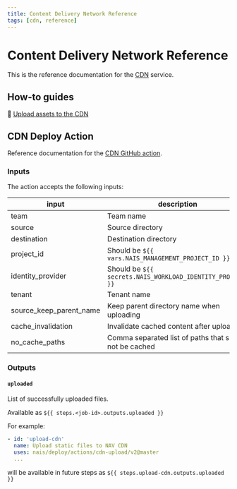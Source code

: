 ```yaml
---
title: Content Delivery Network Reference
tags: [cdn, reference]
---
```


# Content Delivery Network Reference

This is the reference documentation for the [CDN](README.md) service.

## How-to guides

:dart: [Upload assets to the CDN](how-to/upload-assets.md)

## CDN Deploy Action

Reference documentation for the [CDN GitHub action](https://github.com/nais/deploy/blob/master/actions/cdn-upload/v2/action.yaml).

### Inputs

The action accepts the following inputs:

| input                   | description                                                | default | required |
|-------------------------|------------------------------------------------------------|---------|----------|
| team                    | Team name                                                  | ❌      | true     |
| source                  | Source directory                                           | ❌      | true     |
| destination             | Destination directory                                      | ❌      | true     |
| project_id              | Should be `${{ vars.NAIS_MANAGEMENT_PROJECT_ID }}`         | ❌      | true     |
| identity_provider       | Should be `${{ secrets.NAIS_WORKLOAD_IDENTITY_PROVIDER }}` | ❌      | true     |
| tenant                  | Tenant name                                                | `"nav"` | false    |
| source_keep_parent_name | Keep parent directory name when uploading                  | `true`  | false    |
| cache_invalidation      | Invalidate cached content after upload                     | `false` | false    |
| no_cache_paths          | Comma separated list of paths that should not be cached    | `""`    | false    |

### Outputs

#### `uploaded`

List of successfully uploaded files.

Available as `${{ steps.<job-id>.outputs.uploaded }}`

For example:

```yaml
- id: 'upload-cdn'
  name: Upload static files to NAV CDN
  uses: nais/deploy/actions/cdn-upload/v2@master
  ...
```

will be available in future steps as `${{ steps.upload-cdn.outputs.uploaded }}`
